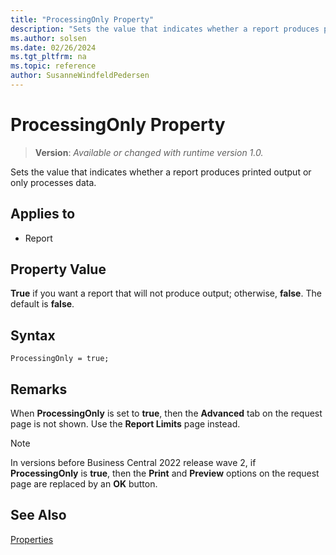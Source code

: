 ```yaml
---
title: "ProcessingOnly Property"
description: "Sets the value that indicates whether a report produces printed output or only processes data."
ms.author: solsen
ms.date: 02/26/2024
ms.tgt_pltfrm: na
ms.topic: reference
author: SusanneWindfeldPedersen
---
```

[//]: # (START>DO_NOT_EDIT)
[//]: # (IMPORTANT:Do not edit any of the content between here and the END>DO_NOT_EDIT.)
[//]: # (Any modifications should be made in the .xml files in the ModernDev repo.)
# ProcessingOnly Property
> **Version**: _Available or changed with runtime version 1.0._

Sets the value that indicates whether a report produces printed output or only processes data.

## Applies to
-   Report

[//]: # (IMPORTANT: END>DO_NOT_EDIT)


## Property Value

**True** if you want a report that will not produce output; otherwise, **false**. The default is **false**. 

## Syntax

```AL
ProcessingOnly = true;
``` 
  
## Remarks  

When **ProcessingOnly** is set to **true**, then the **Advanced** tab on the request page is not shown. Use the **Report Limits** page instead.

> [!NOTE]  
> In versions before Business Central 2022 release wave 2, if **ProcessingOnly** is **true**, then the **Print** and **Preview** options on the request page are replaced by an **OK** button.
  
## See Also  

[Properties](devenv-properties.md)
